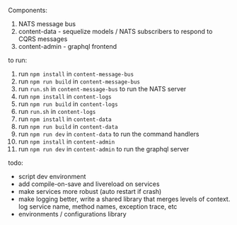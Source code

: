 Components:

1. NATS message bus
2. content-data - sequelize models / NATS subscribers to respond to CQRS messages
3. content-admin - graphql frontend

to run:
1. run `npm install` in `content-message-bus` 
1. run `npm run build` in `content-message-bus` 
1. run `run.sh` in `content-message-bus` to run the NATS server
1. run `npm install` in `content-logs` 
1. run `npm run build` in `content-logs` 
1. run `run.sh` in `content-logs` 
1. run `npm install` in `content-data` 
1. run `npm run build` in `content-data`
1. run `npm run dev` in `content-data` to run the command handlers
1. run `npm install` in `content-admin` 
1. run `npm run dev` in `content-admin` to run the graphql server


todo:
* script dev environment
* add compile-on-save and livereload on services
* make services more robust (auto restart if crash)
* make logging better, write a shared library that merges levels of context. log service name, method names, exception trace, etc
* environments / configurations library